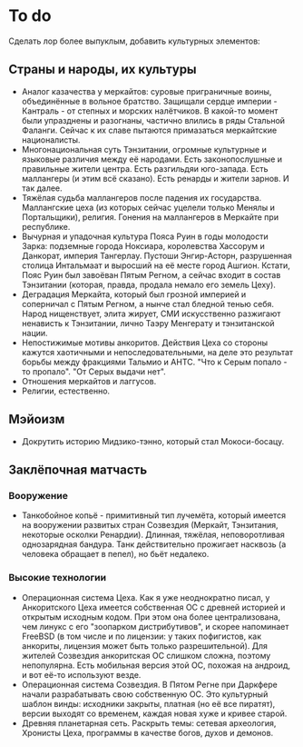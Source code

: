 # To do
Сделать лор более выпуклым, добавить культурных элементов:
## Страны и народы, их культуры
* Аналог казачества у меркайтов: суровые приграничные воины, объединённые в вольное братство. Защищали сердце империи - Кантраль - от степных и морских налётчиков. В какой-то момент были упразднены и разогнаны, частично влились в ряды Стальной Фаланги. Сейчас к их славе пытаются примазаться меркайтские националисты.
* Многонациональная суть Тэнзитании, огромные культурные и языковые различия между её народами. Есть законопослушные и правильные жители центра. Есть разгильдяи юго-запада. Есть маллангеры (и этим всё сказано). Есть ренарды и жители зарнов. И так далее.
* Тяжёлая судьба маллангеров после падения их государства. Маллангские цеха (из которых сейчас уцелели только Менялы и Портальщики), религия. Гонения на маллангеров в Меркайте при республике.
* Вычурная и упадочная культура Пояса Руин в годы молодости Зарка: подземные города Ноксиара, королевства Хассорум и Данкорат, империя Тангерлау. Пустоши Энгир-Асторн, разрушенная столица Интальмаат и выросший на её месте город Ашгион. Кстати, Пояс Руин был завоёван Пятым Регном, а сейчас входит в состав Тэнзитании (которая, правда, продала немало его земель Цеху).
* Деградация Меркайта, который был грозной империей и соперничал с Пятым Регном, а нынче стал бледной тенью себя. Народ нищенствует, элита жирует, СМИ искусственно разжигают ненависть к Тэнзитании, лично Таэру Менгерату и тэнзитанской нации.
* Непостижимые мотивы анкоритов. Действия Цеха со стороны кажутся хаотичными и непоследовательными, на деле это результат борьбы между фракциями Тальмио и АНТС. "Что к Серым попало - то пропало". "От Серых выдачи нет".
* Отношения меркайтов и лаггусов.
* Религии, естественно.
## Мэйоизм
* Докрутить историю Мидзико-тэнно, который стал Мокоси-босацу.
## Заклёпочная матчасть
### Вооружение
* Танкобойное копьё - примитивный тип лучемёта, который имеется на вооружении развитых стран Созвездия (Меркайт, Тэнзитания, некоторые осколки Ренардии). Длинная, тяжёлая, неповоротливая однозарядная бандура. Танк действительно прожигает насквозь (а человека обращает в пепел), но бьёт недалеко.
### Высокие технологии
* Операционная система Цеха. Как я уже неоднократно писал, у Анкоритского Цеха имеется собственная ОС с древней историей и открытым исходным кодом. При этом она более централизована, чем линукс с его "зоопарком дистрибутивов", и скорее напоминает FreeBSD (в том числе и по лицензии: у таких пофигистов, как анкориты, лицензия может быть только разрешительной). Для жителей Созвездия анкоритская ОС слишком сложна, поэтому непопулярна. Есть мобильная версия этой ОС, похожая на андроид, и вот её-то используют везде.
* Операционная система Созвездия. В Пятом Регне при Даркфере начали разрабатывать свою собственную ОС. Это культурный шаблон винды: исходники закрыты, платная (но её все пиратят), версии выходят со временем, каждая новая хуже и кривее старой.
* Древняя планетарная сеть. Раскрыть темы: сетевая археология, Хронисты Цеха, программы в качестве богов, духов и демонов.
